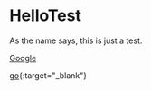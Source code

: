 # HelloTest
As the name says, this is just a test.

<a href="https://google.com" target="_blank">Google</a>

[go](http://stackoverflow.com){:target="_blank"}
